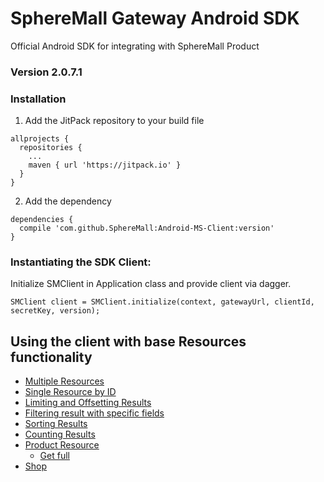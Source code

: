 # SphereMall Gateway Android SDK
Official Android SDK for integrating with SphereMall Product
### Version 2.0.7.1
### Installation
1. Add the JitPack repository to your build file
```
allprojects {
  repositories {
    ...
    maven { url 'https://jitpack.io' }
  }
}
```
2. Add the dependency
```
dependencies {
  compile 'com.github.SphereMall:Android-MS-Client:version'
}
```
### Instantiating the SDK Client:
Initialize SMClient in Application class and provide client via dagger.
```
SMClient client = SMClient.initialize(context, gatewayUrl, clientId, secretKey, version);
```
## Using the client with base Resources functionality
* [Multiple Resources](https://github.com/SphereMall/Android-MS-Client/wiki/1.-Multiple-Resources)
* [Single Resource by ID](https://github.com/SphereMall/Android-MS-Client/wiki/2.-Single-Resource-by-ID)
* [Limiting and Offsetting Results](https://github.com/SphereMall/Android-MS-Client/wiki/3.-Limiting-and-Offsetting-Results)
* [Filtering result with specific fields](https://github.com/SphereMall/Android-MS-Client/wiki/4.-Filtering-result-with-specific-fields)
* [Sorting Results](https://github.com/SphereMall/Android-MS-Client/wiki/5.-Sorting-Results)
* [Counting Results](https://github.com/SphereMall/Android-MS-Client/wiki/6.-Counting-Results)
* [Product Resource](https://github.com/SphereMall/Android-MS-Client/wiki/7.-Product-Resource)
  * [Get full](https://github.com/SphereMall/Android-MS-Client/wiki/7.1.-Get-full)
* [Shop](https://github.com/SphereMall/Android-MS-Client/wiki/8.-Shop-service)
